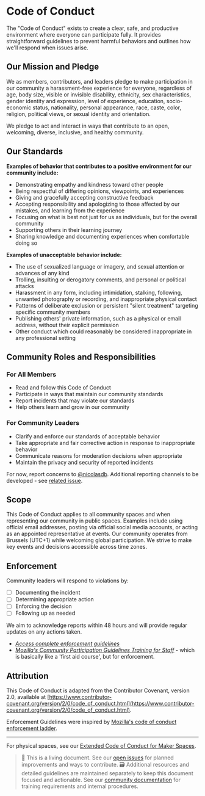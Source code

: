 # Code of Conduct

The "Code of Conduct" exists to create a clear, safe, and productive environment where everyone can participate fully. It provides straightforward guidelines to prevent harmful behaviors and outlines how we'll respond when issues arise.

## Our Mission and Pledge

We as members, contributors, and leaders pledge to make participation in our community a harassment-free experience for everyone, regardless of age, body size, visible or invisible disability, ethnicity, sex characteristics, gender identity and expression, level of experience, education, socio-economic status, nationality, personal appearance, race, caste, color, religion, political views, or sexual identity and orientation.

We pledge to act and interact in ways that contribute to an open, welcoming, diverse, inclusive, and healthy community.

## Our Standards

**Examples of behavior that contributes to a positive environment for our community include:**

* Demonstrating empathy and kindness toward other people
* Being respectful of differing opinions, viewpoints, and experiences
* Giving and gracefully accepting constructive feedback
* Accepting responsibility and apologizing to those affected by our mistakes, and learning from the experience
* Focusing on what is best not just for us as individuals, but for the overall community
* Supporting others in their learning journey
* Sharing knowledge and documenting experiences when comfortable doing so

**Examples of unacceptable behavior include:**

* The use of sexualized language or imagery, and sexual attention or advances of any kind
* Trolling, insulting or derogatory comments, and personal or political attacks
* Harassment in any form, including intimidation, stalking, following, unwanted photography or recording, and inappropriate physical contact
* Patterns of deliberate exclusion or persistent "silent treatment" targeting specific community members
* Publishing others' private information, such as a physical or email address, without their explicit permission
* Other conduct which could reasonably be considered inappropriate in any professional setting

## Community Roles and Responsibilities

### For All Members

* Read and follow this Code of Conduct
* Participate in ways that maintain our community standards
* Report incidents that may violate our standards
* Help others learn and grow in our community

### For Community Leaders

* Clarify and enforce our standards of acceptable behavior
* Take appropriate and fair corrective action in response to inappropriate behavior
* Communicate reasons for moderation decisions when appropriate
* Maintain the privacy and security of reported incidents

For now, report concerns to [@nicolasdb](https://github.com/nicolasdb). Additional reporting channels to be developed - see [related issue](https://github.com/nicolasdb/docker-learning-journey/issues).

## Scope

This Code of Conduct applies to all community spaces and when representing our community in public spaces. Examples include using official email addresses, posting via official social media accounts, or acting as an appointed representative at events.
Our community operates from Brussels (UTC+1) while welcoming global participation. We strive to make key events and decisions accessible across time zones.

## Enforcement

Community leaders will respond to violations by:

* [ ] Documenting the incident
* [ ] Determining appropriate action
* [ ] Enforcing the decision
* [ ] Following up as needed

We aim to acknowledge reports within 48 hours and will provide regular updates on any actions taken.

* [_Access complete enforcement guidelines_](https://github.com/mozilla/inclusion/blob/master/code-of-conduct-enforcement/consequence-ladder.md)
* [_Mozilla's Community Participation Guidelines Training for Staff_](https://mozilla.teachable.com/p/cpg-training-staff) - which is basically like a 'first aid course', but for enforcement.

## Attribution

This Code of Conduct is adapted from the Contributor Covenant, version 2.0, available at [https://www.contributor-covenant.org/version/2/0/code_of_conduct.html](https://www.contributor-covenant.org/version/2/0/code_of_conduct.html).

Enforcement Guidelines were inspired by [Mozilla's code of conduct enforcement ladder](https://github.com/mozilla/inclusion/tree/master).

---

For physical spaces, see our [Extended Code of Conduct for Maker Spaces](./docs/CODE_OF_CONDUCT_extended.md).

> 📝 This is a living document. See our [open issues](./issues) for planned improvements and ways to contribute.
> 🗃️ Additional resources and detailed guidelines are maintained separately to keep this document focused and actionable. See our [community documentation](./docs/) for training requirements and internal procedures.
